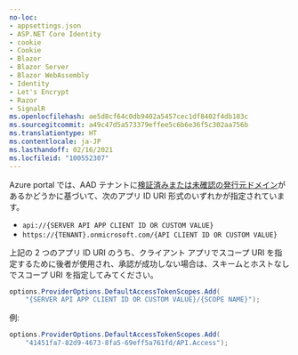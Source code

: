 ```yaml
---
no-loc:
- appsettings.json
- ASP.NET Core Identity
- cookie
- Cookie
- Blazor
- Blazor Server
- Blazor WebAssembly
- Identity
- Let's Encrypt
- Razor
- SignalR
ms.openlocfilehash: ae5d8cf64c0db9402a5457cec1df8402f4db103c
ms.sourcegitcommit: a49c47d5a573379effee5c6b6e36f5c302aa756b
ms.translationtype: HT
ms.contentlocale: ja-JP
ms.lasthandoff: 02/16/2021
ms.locfileid: "100552307"
---
```

Azure portal では、AAD テナントに[検証済みまたは未確認の発行元ドメイン](/azure/active-directory/develop/howto-configure-publisher-domain)があるかどうかに基づいて、次のアプリ ID URI 形式のいずれかが指定されています。

* `api://{SERVER API APP CLIENT ID OR CUSTOM VALUE}`
* `https://{TENANT}.onmicrosoft.com/{API CLIENT ID OR CUSTOM VALUE}`

上記の 2 つのアプリ ID URI のうち、クライアント アプリでスコープ URI を指定するために後者が使用され、承認が成功しない場合は、スキームとホストなしでスコープ URI を指定してみてください。

```csharp
options.ProviderOptions.DefaultAccessTokenScopes.Add(
    "{SERVER API APP CLIENT ID OR CUSTOM VALUE}/{SCOPE NAME}");
```

例:

```csharp
options.ProviderOptions.DefaultAccessTokenScopes.Add(
    "41451fa7-82d9-4673-8fa5-69eff5a761fd/API.Access");
```

